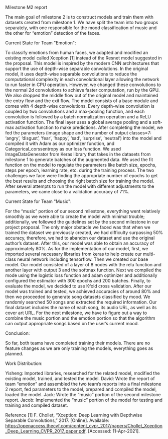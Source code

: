 Milestone M2 report

The main goal of milestone 2 is to construct models and train them with datasets created from milestone 1. We have split the team into two groups separately, with one responsible for the mood classification of music and the other for “emotion” detection of the faces. 

Current State for Team "Emotion":

To classify emotions from human faces, we adapted and modified an existing model called Xception [1] instead of the Resnet model suggested in the proposal. This model is inspired by the modern CNN architectures that support the use of depth-wise separable convolutions. In the original model, it uses depth-wise separable convolutions to reduce the computational complexity in each convolutional layer allowing the network to run faster in CPU operation. However, we changed these convolutions to the normal 2d convolutions to achieve faster computation, run by the GPU. We also dropped the middle flow out of the original model and maintained the entry flow and the exit flow. The model consists of a base module and comes with 4 depth-wise convolutions. Every depth-wise convolution is coupled by two convolutions and a max-pooling function, and each convolution is followed by a batch normalization operation and a ReLU activation function. The final layer uses a global average pooling and a soft-max activation function to make predictions. After completing the model, we fed the parameters (image shape and the number of output classes=7: ‘angry’, ‘disgust’, ‘fear’, ‘happy’, ‘sad’, ‘surprise’, ‘neutral’) into the model and compiled it with Adam as our optimizer function, and Categorical_corssentropy as our loss function. We used ImageDataGenerator from Keras library that takes in the datasets from milestone 1 to generate batches of the augmented data. We used the fit function on the model to regulate the parameters like batch size, epochs, steps per epoch, learning rate, etc. during the training process. The two challenges we face were finding the appropriate number of epochs to get the best results and choosing the right batch size for training the model. After several attempts to run the model with different adjustments to the parameters, we came close to a validation accuracy of 71%.     

Current State for Team "Music":

For the “music” portion of our second milestone, everything went relatively smoothly as we were able to create the model with minimal trouble; additionally, we followed the guidelines set by the second milestone in our project proposal. The only major obstacle we faced was that when we trained the dataset we previously created, we had difficulty surpassing 50% accuracy, therefore, we had to abandon our dataset and use the original author’s dataset. After this, our model was able to obtain an accuracy of approximately 80%. As for the implementation of our model, first, we imported several necessary libraries from keras to help create our multi-class neural network including tensorflow. Then we created our base model. Our model consisted of a layer of 8 nodes with the relu function and another layer with output 3 and the softmax function. Next we compiled the mode using the logistic loss function and adam optimizer and additionally configured the estimator with 300 epochs and 200 batches. Finally, to evaluate the model, we decided to use Kfold cross validation. After our model was trained and tested, we achieved accuracies of around 80% and then we proceeded to generate song datasets classified by mood. We randomly searched 50 songs and extracted the required information. Our final dataset includes the name of each song, its audio URL, as well as its cover art URL. For the next milestone, we have to figure out a way to combine the music portion and the emotion portion so that the algorithm can output appropriate songs based on the user’s current mood.

Conclusion:

So far, both teams have completed training their models. There are no feature changes as we are only training the models, everything goes as planned. 

Work Distribution:

Yisheng: Imported libraries, researched for the related model, modified the existing model, trained, and tested the model.
David: Wrote the report of team “emotion” and assembled the two team’s reports into a final milestone 2 report, fed parameters to the model, prepared and compiled the model, loaded the model. 
Jack: Wrote the “music” portion of the second milestone report.
Jacob: Implemented the “music” portion of the model for testing and training and compiled dataset.

Reference
[1]  F. Chollet, “Xception: Deep Learning with Depthwise Separable Convolutions,” 2017. [Online]. Available: https://openaccess.thecvf.com/content_cvpr_2017/papers/Chollet_Xception_Deep_Learning_CVPR_2017_paper.pdf. [Accessed: 11-Apr-2021]. 
